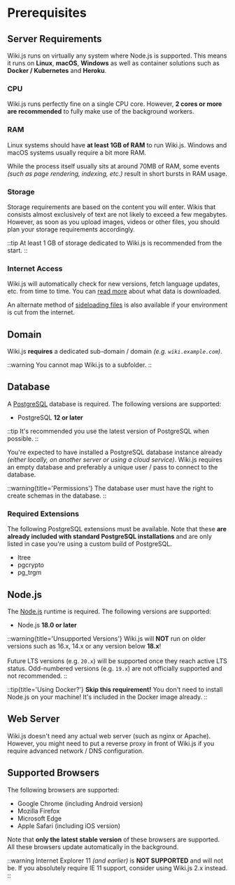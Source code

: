 # Prerequisites

## Server Requirements

Wiki.js runs on virtually any system where Node.js is supported.
This means it runs on **Linux**, **macOS**, **Windows** as well as container solutions such as **Docker / Kubernetes** and **Heroku**.

### CPU
Wiki.js runs perfectly fine on a single CPU core. However, **2 cores or more are recommended** to fully make use of the background workers.

### RAM
Linux systems should have **at least 1GB of RAM** to run Wiki.js. Windows and macOS systems usually require a bit more RAM.

While the process itself usually sits at around 70MB of RAM, some events *(such as page rendering, indexing, etc.)* result in short bursts in RAM usage.

### Storage
Storage requirements are based on the content you will enter. Wikis that consists almost exclusively of text are not likely to exceed a few megabytes. However, as soon as you upload images, videos or other files, you should plan your storage requirements accordingly.

::tip
At least 1 GB of storage dedicated to Wiki.js is recommended from the start.
::

### Internet Access
Wiki.js will automatically check for new versions, fetch language updates, etc. from time to time. You can [read more](/docs/) about what data is downloaded.

An alternate method of [sideloading files](/docs/) is also available if your environment is cut from the internet.

## Domain

Wiki.js **requires** a dedicated sub-domain / domain *(e.g. `wiki.example.com`)*.

::warning
You cannot map Wiki.js to a subfolder.
::

## Database

A [PostgreSQL](https://www.postgresql.org/download/) database is required. The following versions are supported:

- PostgreSQL **12 or later**

::tip
It's recommended you use the latest version of PostgreSQL when possible.
::

You're expected to have installed a PostgreSQL database instance already *(either locally, on another server or using a cloud service)*. Wiki.js requires an empty database and preferably a unique user / pass to connect to the database.

::warning{title='Permissions'}
The database user must have the right to create schemas in the database.
::

### Required Extensions

The following PostgreSQL extensions must be available. Note that these **are already included with standard PostgreSQL installations** and are only listed in case you're using a custom build of PostgreSQL.

- ltree
- pgcrypto
- pg_trgm

## Node.js

The [Node.js](https://nodejs.org/) runtime is required. The following versions are supported:

- Node.js **18.0 or later**

::warning{title='Unsupported Versions'}
Wiki.js will **NOT** run on older versions such as 16.x, 14.x or any version below **18.x**!
<br><br>
Future LTS versions (e.g. `20.x`) will be supported once they reach active LTS status.
Odd-numbered versions (e.g. `19.x`) are not officially supported and not recommended.
::

::tip{title='Using Docker?'}
**Skip this requirement!** You don't need to install Node.js on your machine! It's included in the Docker image already.
::

## Web Server

Wiki.js doesn't need any actual web server (such as nginx or Apache). However, you might need to put a reverse proxy in front of Wiki.js if you require advanced network / DNS configuration.

## Supported Browsers

The following browsers are supported:

- Google Chrome (including Android version)
- Mozilla Firefox
- Microsoft Edge
- Apple Safari (including iOS version)

Note that **only the latest stable version** of these browsers are supported. All these browsers update automatically in the background.

::warning
Internet Explorer 11 *(and earlier)* is **NOT SUPPORTED** and will not be. If you absolutely require IE 11 support, consider using Wiki.js 2.x instead.
::
